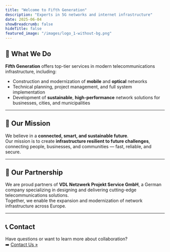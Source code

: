 ```yaml
---
title: "Welcome to Fifth Generation"
description: "Experts in 5G networks and internet infrastructure"
date: 2025-06-04
showBreadcrumb: false
hideTitle: false
featured_image: "/images/logo_1-without-bg.png"
---
```


## 🔧 What We Do

**Fifth Generation** offers top-tier services in modern telecommunications infrastructure, including:

- Construction and modernization of **mobile** and **optical** networks  
- Technical planning, project management, and full system implementation  
- Development of **sustainable**, **high-performance** network solutions for businesses, cities, and municipalities  

---

## 🎯 Our Mission

We believe in a **connected, smart, and sustainable future**.  
Our mission is to create **infrastructure resilient to future challenges**, connecting people, businesses, and communities — fast, reliable, and secure.

---

## 🤝 Our Partnership

We are proud partners of **VDL Netzwerk Projekt Service GmbH**, a German company specializing in designing and delivering cutting-edge telecommunications solutions.  
Together, we enable the expansion and modernization of network infrastructure across Europe.

---

## 📞 Contact

Have questions or want to learn more about collaboration?  
➡️ [Contact Us »](/contact/)
